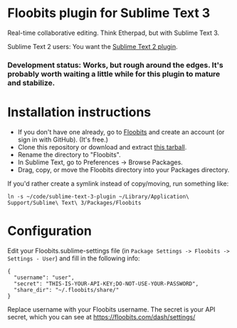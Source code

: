 # Floobits plugin for Sublime Text 3

Real-time collaborative editing. Think Etherpad, but with Sublime Text 3.

Sublime Text 2 users: You want the [Sublime Text 2 plugin](https://github.com/Floobits/sublime-text-2-plugin/).

### Development status: Works, but rough around the edges. It's probably worth waiting a little while for this plugin to mature and stabilize.

# Installation instructions

* If you don't have one already, go to [Floobits](https://floobits.com/) and create an account (or sign in with GitHub). (It's free.)
* Clone this repository or download and extract [this tarball](https://github.com/Floobits/sublime-text-3-plugin/archive/master.zip).
* Rename the directory to "Floobits".
* In Sublime Text, go to Preferences -> Browse Packages.
* Drag, copy, or move the Floobits directory into your Packages directory.

If you'd rather create a symlink instead of copy/moving, run something like:

    ln -s ~/code/sublime-text-3-plugin ~/Library/Application\ Support/Sublime\ Text\ 3/Packages/Floobits

# Configuration

Edit your Floobits.sublime-settings file (in `Package Settings -> Floobits -> Settings - User`) and fill in the following info:

    {
      "username": "user",
      "secret": "THIS-IS-YOUR-API-KEY;DO-NOT-USE-YOUR-PASSWORD",
      "share_dir": "~/.floobits/share/"
    }

Replace username with your Floobits username. The secret is your API secret, which you can see at https://floobits.com/dash/settings/
